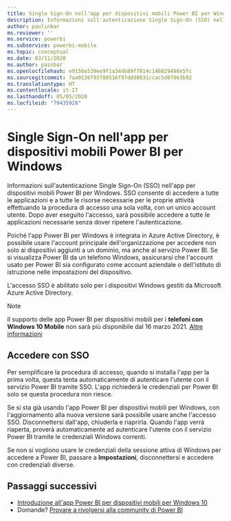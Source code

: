 ```yaml
---
title: Single Sign-On nell'app per dispositivi mobili Power BI per Windows
description: Informazioni sull'autenticazione Single Sign-On (SSO) nell'app per dispositivi mobili Power BI per Windows. SSO consente di accedere a tutte le applicazioni e a tutte le risorse necessarie per le proprie attività effettuando la procedura di accesso una sola volta, con un unico account utente.
author: paulinbar
ms.reviewer: ''
ms.service: powerbi
ms.subservice: powerbi-mobile
ms.topic: conceptual
ms.date: 03/11/2020
ms.author: painbar
ms.openlocfilehash: e9156e539ee9f1a344b89f7814c148829498e5fc
ms.sourcegitcommit: 7aa0136f93f88516f97ddd8031ccac5d07863b92
ms.translationtype: HT
ms.contentlocale: it-IT
ms.lasthandoff: 05/05/2020
ms.locfileid: "79435928"
---
```

# <a name="single-sign-on-in-the-power-bi-mobile-windows-app"></a>Single Sign-On nell'app per dispositivi mobili Power BI per Windows

Informazioni sull'autenticazione Single Sign-On (SSO) nell'app per dispositivi mobili Power BI per Windows. SSO consente di accedere a tutte le applicazioni e a tutte le risorse necessarie per le proprie attività effettuando la procedura di accesso una sola volta, con un unico account utente. Dopo aver eseguito l'accesso, sarà possibile accedere a tutte le applicazioni necessarie senza dover ripetere l'autenticazione. 

Poiché l'app Power BI per Windows è integrata in Azure Active Directory, è possibile usare l'account principale dell'organizzazione per accedere non solo ai dispositivi aggiunti a un dominio, ma anche al servizio Power BI. Se si visualizza Power BI da un telefono Windows, assicurarsi che l'account usato per Power BI sia configurato come account aziendale o dell'istituto di istruzione nelle impostazioni del dispositivo.  

L'accesso SSO è abilitato solo per i dispositivi Windows gestiti da Microsoft Azure Active Directory.

>[!NOTE]
>Il supporto delle app Power BI per dispositivi mobili per i **telefoni con Windows 10 Mobile** non sarà più disponibile dal 16 marzo 2021. [Altre informazioni](https://go.microsoft.com/fwlink/?linkid=2121400)

## <a name="sign-in-with-sso"></a>Accedere con SSO

Per semplificare la procedura di accesso, quando si installa l'app per la prima volta, questa tenta automaticamente di autenticare l'utente con il servizio Power BI tramite SSO. L'app richiederà le credenziali per Power BI solo se questa procedura non riesce.  

Se si sta già usando l'app Power BI per dispositivi mobili per Windows, con l'aggiornamento alla nuova versione sarà possibile usare anche l'accesso SSO. Disconnettersi dall'app, chiuderla e riaprirla. Quando l'app verrà riaperta, proverà automaticamente ad autenticare l'utente con il servizio Power BI tramite le credenziali Windows correnti. 

Se non si vogliono usare le credenziali della sessione attiva di Windows per accedere a Power BI, passare a **Impostazioni**, disconnettersi e accedere con credenziali diverse. 
 
## <a name="next-steps"></a>Passaggi successivi

- [Introduzione all'app Power BI per dispositivi mobili per Windows 10](mobile-windows-10-phone-app-get-started.md)
- Domande? [Provare a rivolgersi alla community di Power BI](https://community.powerbi.com/)

